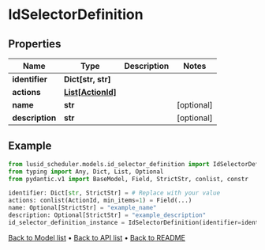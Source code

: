 # IdSelectorDefinition

## Properties
Name | Type | Description | Notes
------------ | ------------- | ------------- | -------------
**identifier** | **Dict[str, str]** |  | 
**actions** | [**List[ActionId]**](ActionId.md) |  | 
**name** | **str** |  | [optional] 
**description** | **str** |  | [optional] 
## Example

```python
from lusid_scheduler.models.id_selector_definition import IdSelectorDefinition
from typing import Any, Dict, List, Optional
from pydantic.v1 import BaseModel, Field, StrictStr, conlist, constr

identifier: Dict[str, StrictStr] = # Replace with your value
actions: conlist(ActionId, min_items=1) = Field(...)
name: Optional[StrictStr] = "example_name"
description: Optional[StrictStr] = "example_description"
id_selector_definition_instance = IdSelectorDefinition(identifier=identifier, actions=actions, name=name, description=description)

```

[Back to Model list](../README.md#documentation-for-models) &#8226; [Back to API list](../README.md#documentation-for-api-endpoints) &#8226; [Back to README](../README.md)

